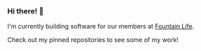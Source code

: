 ### Hi there! 👋

I'm currently building software for our members at [Fountain Life](https://github.com/lifeomic).

Check out my pinned repositories to see some of my work!

